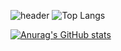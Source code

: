 ![header](https://capsule-render.vercel.app/api?type=rect&color=auto&height=300&section=header&text=yunhwane&fontSize=90)
![Top Langs](https://github-readme-stats.vercel.app/api/top-langs/?username=yunhwane&hide_progress=true)

[![Anurag's GitHub stats](https://github-readme-stats.vercel.app/api?username=yunhwane)](https://github.com/anuraghazra/github-readme-stats)
<!--
**yunhwane/yunhwane** is a ✨ _special_ ✨ repository because its `README.md` (this file) appears on your GitHub profile.

Here are some ideas to get you started:



🔭 I’m currently working on ...
https://img.shields.io/badge/Spring_Security-6DB33F?style=for-the-badge&logo=Spring-Security&logoColor=white
https://img.shields.io/badge/-Swagger-%23Clojure?style=for-the-badge&logo=swagger&logoColor=white
https://img.shields.io/badge/IntelliJ_IDEA-000000.svg?style=for-the-badge&logo=intellij-idea&logoColor=white
https://img.shields.io/badge/MySQL-005C84?style=for-the-badge&logo=mysql&logoColor=white
https://img.shields.io/badge/redis-%23DD0031.svg?&style=for-the-badge&logo=redis&logoColor=white
https://img.shields.io/badge/Amazon_AWS-FF9900?style=for-the-badge&logo=amazonaws&logoColor=white
https://img.shields.io/badge/Java-ED8B00?style=for-the-badge&logo=openjdk&logoColor=white
https://img.shields.io/badge/Linux-FCC624?style=for-the-badge&logo=linux&logoColor=black
https://img.shields.io/badge/docker-%230db7ed.svg?style=for-the-badge&logo=docker&logoColor=white
https://img.shields.io/badge/Gradle-02303A.svg?style=for-the-badge&logo=Gradle&logoColor=white


- 🌱 I’m currently learning ...
- 👯 I’m looking to collaborate on ...
- 🤔 I’m looking for help with ...
- 💬 Ask me about ...
- 📫 How to reach me: ...
- 😄 Pronouns: ...
- ⚡ Fun fact: ...
-->
